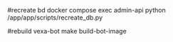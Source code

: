 #recreate bd
docker compose exec admin-api python /app/app/scripts/recreate_db.py

#rebuild vexa-bot
make build-bot-image